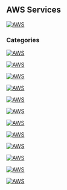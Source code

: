 ## AWS Services
[![AWS](https://img.shields.io/badge/AWS_Services-ff9900?style=for-the-badge&logo=amazon&logoColor=white&labelColor=101010)](https://github.com/Alberto-mt/AWS/blob/main/Apuntes_Servicios/index.md)

### Categories

[![AWS](https://img.shields.io/badge/API_Gateway-447ac0?style=for-the-badge&logo=amazon&logoColor=white&labelColor=101010)](https://github.com/Alberto-mt/AWS/blob/main/Apuntes_Servicios/categories/API_Gateway.md)

[![AWS](https://img.shields.io/badge/Beanstalk-c044b8?style=for-the-badge&logo=amazon&logoColor=white&labelColor=101010)](https://github.com/Alberto-mt/AWS/blob/main/Apuntes_Servicios/categories/Beanstalk.md)

[![AWS](https://img.shields.io/badge/CloudFormation-c08a44?style=for-the-badge&logo=amazon&logoColor=white&labelColor=101010)](https://github.com/Alberto-mt/AWS/blob/main/Apuntes_Servicios/categories/CloudFormation.md)
 
[![AWS](https://img.shields.io/badge/CloudFront-44c04c?style=for-the-badge&logo=amazon&logoColor=white&labelColor=101010)](https://github.com/Alberto-mt/AWS/blob/main/Apuntes_Servicios/categories/CloudFront.md)
 
[![AWS](https://img.shields.io/badge/CloudTrail-447ac0?style=for-the-badge&logo=amazon&logoColor=white&labelColor=101010)](https://github.com/Alberto-mt/AWS/blob/main/Apuntes_Servicios/categories/CloudTrail.md)
  
[![AWS](https://img.shields.io/badge/CloudWatch-c044b8?style=for-the-badge&logo=amazon&logoColor=white&labelColor=101010)](https://github.com/Alberto-mt/AWS/blob/main/Apuntes_Servicios/categories/CloudWatch.md)

[![AWS](https://img.shields.io/badge/Cognito-c08a44?style=for-the-badge&logo=amazon&logoColor=white&labelColor=101010)](https://github.com/Alberto-mt/AWS/blob/main/Apuntes_Servicios/categories/Cognito.md)

[![AWS](https://img.shields.io/badge/Config-44c04c?style=for-the-badge&logo=amazon&logoColor=white&labelColor=101010)](https://github.com/Alberto-mt/AWS/blob/main/Apuntes_Servicios/categories/Config.md)

[![AWS](https://img.shields.io/badge/Control_Tower-447ac0?style=for-the-badge&logo=amazon&logoColor=white&labelColor=101010)](https://github.com/Alberto-mt/AWS/blob/main/Apuntes_Servicios/categories/Control_Tower.md)
  
[![AWS](https://img.shields.io/badge/Devops-c044b8?style=for-the-badge&logo=amazon&logoColor=white&labelColor=101010)](https://github.com/Alberto-mt/AWS/blob/main/Apuntes_Servicios/categories/Devops.md)

[![AWS](https://img.shields.io/badge/DynamoDB-c08a44?style=for-the-badge&logo=amazon&logoColor=white&labelColor=101010)](https://github.com/Alberto-mt/AWS/blob/main/Apuntes_Servicios/categories/DynamoDB.md)
<!--
[![AWS](https://img.shields.io/badge/*-44c04c?style=for-the-badge&logo=amazon&logoColor=white&labelColor=101010)]()

-->

<!-- 
[![AWS](https://img.shields.io/badge/*-447ac0?style=for-the-badge&logo=amazon&logoColor=white&labelColor=101010)]()
  
[![AWS](https://img.shields.io/badge/*-c044b8?style=for-the-badge&logo=amazon&logoColor=white&labelColor=101010)]()

[![AWS](https://img.shields.io/badge/*-c08a44?style=for-the-badge&logo=amazon&logoColor=white&labelColor=101010)]()

[![AWS](https://img.shields.io/badge/*-44c04c?style=for-the-badge&logo=amazon&logoColor=white&labelColor=101010)]()

-->

[![AWS](https://img.shields.io/badge/AWS_Services-ff9900?style=for-the-badge&label=&#9650;&logoColor=white&labelColor=101010)](https://github.com/Alberto-mt/AWS/blob/main/Apuntes_Servicios/index.md)
